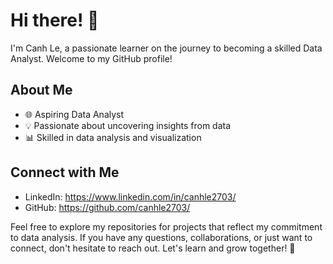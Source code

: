 # Hi there! 👋

I'm Canh Le, a passionate learner on the journey to becoming a skilled Data Analyst. Welcome to my GitHub profile!

## About Me

- 🌐 Aspiring Data Analyst
- 💡 Passionate about uncovering insights from data
- 📊 Skilled in data analysis and visualization

## Connect with Me

- LinkedIn: https://www.linkedin.com/in/canhle2703/
- GitHub: https://github.com/canhle2703/

Feel free to explore my repositories for projects that reflect my commitment to data analysis. If you have any questions, collaborations, or just want to connect, don't hesitate to reach out. Let's learn and grow together! 🚀

